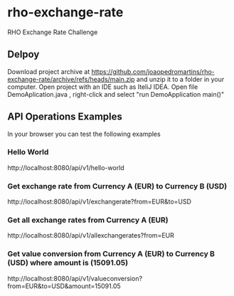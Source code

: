 # rho-exchange-rate
RHO Exchange Rate Challenge


## Delpoy
Download project archive at 
https://github.com/joaopedromartins/rho-exchange-rate/archive/refs/heads/main.zip
and unzip it to a folder in your computer.
Open project with an IDE such as IteliJ IDEA.
Open file DemoAplication.java , right-click and select "run DemoApplication main()"


## API Operations Examples
In your browser you can test the following examples

### Hello World
http://localhost:8080/api/v1/hello-world

### Get exchange rate from Currency A (EUR) to Currency B (USD)
http://localhost:8080/api/v1/exchangerate?from=EUR&to=USD

### Get all exchange rates from Currency A (EUR)
http://localhost:8080/api/v1/allexchangerates?from=EUR

### Get value conversion from Currency A (EUR) to Currency B (USD) where amount is (15091.05)
http://localhost:8080/api/v1/valueconversion?from=EUR&to=USD&amount=15091.05